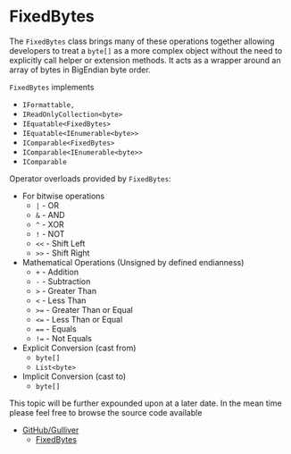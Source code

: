 # FixedBytes

The `FixedBytes` class brings many of these operations together allowing developers to treat a `byte[]` as a more complex object without the need to explicitly call helper or extension methods. It acts as a wrapper around an array of bytes in BigEndian byte order.

`FixedBytes` implements 
 - `IFormattable,`
 - `IReadOnlyCollection<byte>`
 - `IEquatable<FixedBytes>`
 - `IEquatable<IEnumerable<byte>>`
 - `IComparable<FixedBytes>`
 - `IComparable<IEnumerable<byte>>`
 - `IComparable`

Operator overloads provided by `FixedBytes`:
 - For bitwise operations
   - `|` - OR
   - `&` - AND
   - `^` - XOR
   - `!` - NOT
   - `<<` - Shift Left
   - `>>` - Shift Right
- Mathematical Operations (Unsigned by defined endianness)
  - `+` - Addition
  - `-` - Subtraction
  - `>` - Greater Than
  - `<` - Less Than
  - `>=` - Greater Than or Equal
  - `<=` - Less Than or Equal
  - `==` - Equals
  - `!=` - Not Equals
- Explicit Conversion (cast from)
  - `byte[]`
  - `List<byte>`
- Implicit Conversion (cast to)
  - `byte[]`

This topic will be further expounded upon at a later date. In the mean time please feel free to browse the source code available 
  - [GitHub/Gulliver](https://github.com/sandialabs/gulliver)
    - [FixedBytes](https://github.com/sandialabs/Gulliver/blob/master/src/Gulliver/FixedBytes.cs)
